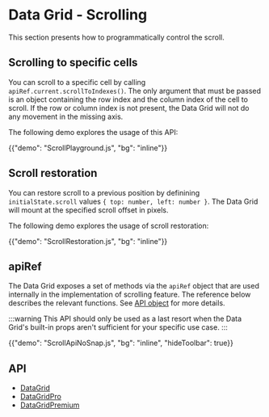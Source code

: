 # Data Grid - Scrolling

<p class="description">This section presents how to programmatically control the scroll.</p>

## Scrolling to specific cells

You can scroll to a specific cell by calling `apiRef.current.scrollToIndexes()`.
The only argument that must be passed is an object containing the row index and the column index of the cell to scroll.
If the row or column index is not present, the Data Grid will not do any movement in the missing axis.

The following demo explores the usage of this API:

{{"demo": "ScrollPlayground.js", "bg": "inline"}}

## Scroll restoration

You can restore scroll to a previous position by definining `initialState.scroll` values `{ top: number, left: number }`. The Data Grid will mount at the specified scroll offset in pixels.

The following demo explores the usage of scroll restoration:

{{"demo": "ScrollRestoration.js", "bg": "inline"}}

## apiRef

The Data Grid exposes a set of methods via the `apiRef` object that are used internally in the implementation of scrolling feature.
The reference below describes the relevant functions.
See [API object](/x/react-data-grid/api-object/) for more details.

:::warning
This API should only be used as a last resort when the Data Grid's built-in props aren't sufficient for your specific use case.
:::

{{"demo": "ScrollApiNoSnap.js", "bg": "inline", "hideToolbar": true}}

## API

- [DataGrid](/x/api/data-grid/data-grid/)
- [DataGridPro](/x/api/data-grid/data-grid-pro/)
- [DataGridPremium](/x/api/data-grid/data-grid-premium/)
